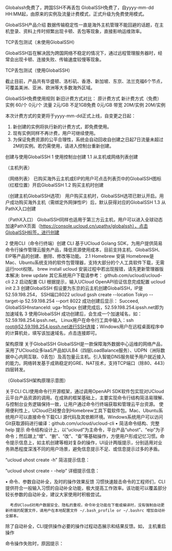 Globalssh免费了，跨国SSH不再丢包
GlobalSSH免费了，自yyyy-mm-dd HH:MM起，由原来的实例及流量计费模式，正式升级为免费使用模式。

GlobalSSH产品介绍
数据传输稳定性一直是海外主机管理不能回避的话题，在主机登录、资料上传时频繁出现卡顿、丢包等现象，直接影响运维效率。
 
TCP丢包测试（未使用GlobalSSH）

GlobalSSH旨在解决因为跨国网络不稳定的情况下，通过远程管理服务器时，经常会出现卡顿、连接失败、传输速度较慢等现象。
 
TCP丢包测试（使用GlobalSSH）

截止目前，产品共有华盛顿、洛杉矶、香港、新加坡、东京、法兰克福6个节点，可覆盖美洲、亚洲、欧洲等大多数海外区域。

GlobalSSH免费使用规则
新旧计费方式对比：
	原计费方式	新计费方式（免费）
实例	60/个	0元/个
流量	2元/GB
不足1GB免费	0元/GB
带宽	20M/实例	20M/实例

本次计费方式的变更将于yyyy-mm-dd正式上线，自变更之日起：
1.	新创建的实例将执行新的计费方式，即免费使用。
2.	现有实例同样不再计费，用户可继续使用。
3.	为保证免费资源的公平合理性，系统会自动回收自创建之日起7日流量未超过2M的实例。若仍需使用，请进入控制台重新创建。

创建与使用GlobalSSH
1	使用控制台创建
1.1	从主机或网络列表创建
 
（主机列表）

 
（网络列表）
已购买海外云主机或EIP的用户可点击列表页中的GlobalSSH图标（红框位置）开启GlobalSSH
1.2	购买主机时创建
 
（创建主机GlobalSSH选项）
用户购买主机时，GlobalSSH选项已默认开启。用户成功购买海外主机（需绑定外网弹性IP）后，默认获得对应的GlobalSSH
1.3	从PathX入口创建
 
（PathX入口）
GlobalSSH同样也适用于第三方云主机，用户可以进入全球动态加速PathX页面（https://console.ucloud.cn/upathx/globalssh），点击GlobalSSH标签，进行创建

2	使用CLI（命令行终端）创建
CLI 基于UCloud Golang SDK，为用户提供简易命令行操作管理云服务产品，降低资源使用成本，目前支持主机、GlobalSSH、EIP等产品的创建、删除、修改等功能。
2.1	Homebrew 安装
Homebrew是Mac、Ubuntu系统支持的软件包管理器，支持大部分的个人工具软件下载，无需运行root权限。
brew install ucloud
安装过程中若出现报错，请先更新管理器版本解决:
brew update
其它系统用户下载请参考： github.com/ucloud/ucloud-cli
2.2	启动配置 CLI
根据提示，输入UCloud OpenAPI验证信息完成配置
ucloud init
2.3	创建GlobalSSH
假设要为东京的云主机创建GlobalSSH，IP是52.59.198.254， SSH端口8022
ucloud gssh create --location Tokyo --target-ip 52.59.198.254 --port 8022
成功创建后显示：
Succeed, GlobalSSHInstanceId: uga-1t0pqx
创建完成后，52.59.198.254.ipssh.net即为加速域名
3	使用GlobalSSH
成功创建后，会生成一个加速域名，如：52.59.198.254.ipssh.net。
Linux用户在命令行工具中输入：ssh root@52.59.198.254.ipssh.net进行SSH连接；Windows用户在远程桌面程序中的计算机处，填写该加速域名，点击连接即可。

架构原理
关于GlobalSSH
	GlobalSSH是一款保障海外数据中心运维的网络产品，采用了UCloud众多IaaS产品如ULB4（四层LoadBalance服务）、UDPN（洲际数据中心内网互联、0丢包）及高包量云主机。引入智能DNS服务赋予用户就近接入的能力。网络转发基于成熟稳定的GRE、NAT技术，支持TCP端口（除80、443）四层转发。
 
（GlobalSSH架构原理示意图）

关于CLI
CLI使用命令行开源框架，通过调用OpenAPI SDK软件包实现对UCloud云平台产品资源的调用。在成熟的框架基础上，主要实现命令行结构简洁易理解、与控制台业务逻辑保持一致，让用户通过命令行终端获取和管理云平台资源。
使用便利性上，UCloud已经整合到Homebrew工具下载软件包。Mac、Ubuntu系统用户可以直接命令下载CLI 源代码及其依赖环境。Windows系统用户可以访问Git获取源码进行编译：github.com/ucloud/ucloud-cli
•	简洁命令结构、完整 help 提示
命令结构设计上，以“ucloud”为主命令，平台产品“uhost”、“eip”为子命令；然后跟上“增”、“删”、“改”、“查”等基础操作，方便用户形成记忆习惯。命令提示信息上，如主机创建等相对复杂的操作，UI设计两版提示，分别适用对业务熟悉程度深浅不同的用户场景，避免信息提示不足、或信息提示过多的矛盾。

“ucloud uhost create -h” 简洁提示信息：
 

“ucloud uhost create - -help” 详细提示信息：
 

•	命令、参数自动补全，及时的操作效果反馈
习惯快速敲击命令的工程师们，CLI提供符合一般输入习惯的自动补全功能，极大提高工作效率。该功能可以覆盖部分较长参数的自动补全，建议大家使用时积极尝试。
 
      考虑UCloud对用户数据安全、隐私的重视，命令补全功能在下载或编译时，没有强制自动更新终端的配置文件，请用户在本地配置文件 ~/.bash_profile or ~/.bashrc 增加自动补全脚本。
除了自动补全，CLI提供操作必要的操作过程动态展示和结果反馈。如，
主机重启操作
 
命令操作失败时，原因提示：
 



